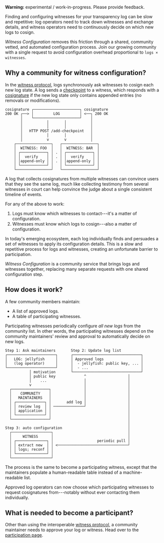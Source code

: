 **Warning:** experimental / work-in-progress.  Please provide feedback.

Finding and configuring witnesses for your transparency log can be slow and
repetitive: log operators need to track down witnesses and exchange details, and
witness operators need to continuously decide on which new logs to cosign.

*Witness Configuration* removes this friction through a shared, community
vetted, and automated configuration process.  Join our growing community with a
single request to avoid configuration overhead proportional to `logs ×
witnesses`.

[ip]: TODO

## Why a community for witness configuration?

In the [witness protocol][wp], logs synchronously ask witnesses to cosign each
new log state.  A log sends a [checkpoint][cp] to a witness, which responds with
a [cosignature][cs] if the new log state only contains appended entries (no
removals or modifications).

    cosignature ┌─────────────────────┐ cosignature
    200 OK ┌──> │         LOG         │ <──┐ 200 OK
           │    └─────────────────────┘    │
           │           │       │           │
           │           │       │           │
           │   HTTP POST /add-checkpoint   │
           │           │       │           │
           │           v       v           │
        ┌────────────────┐   ┌────────────────┐
        │  WITNESS: FOO  │   │  WITNESS: BAR  │
        │ ┌────────────┐ │ . │ ┌────────────┐ │
        │ │  verify    │ │ . │ │  verify    │ │
        │ │append-only │ │ . │ │append-only │ │
        │ └────────────┘ │   │ └────────────┘ │
        └────────────────┘   └────────────────┘

A log that collects cosignatures from multiple witnesses can convince users that
they see the same log, much like collecting testimony from several witnesses in
court can help convince the judge about a single consistent timeline of events.

For any of the above to work:

  1. Logs must know which witnesses to contact---it's a matter of configuration.
  2. Witnesses must know which logs to cosign---also a matter of configuration.

In today's emerging ecosystem, each log individually finds and persuades a set
of witnesses to apply its configuration details.  This is a slow and repetitive
process for logs and witnesses, creating an unfortunate barrier to
participation.

*Witness Configuration* is a community service that brings logs and witnesses
together, replacing many separate requests with one shared configuration step.

[wp]: https://C2SP.org/tlog-witness
[cp]: https://C2SP.org/tlog-checkpoint
[cs]: https://C2SP.org/tlog-cosignature

## How does it work?

A few community members maintain:

  - A list of approved logs.
  - A table of participating witnesses.

Participating witnesses periodically configure *all new logs* from the community
list.  In other words, the participating witnesses depend on the community
maintainers' review and approval to automatically decide on new logs.

    Step 1: Ask maintainers       Step 2: Update log list
    ┌──────────────────────┐      ┌───────────────────────────────┐
    │   LOG: jellyfish     │      │ Approved logs                 │
    │   (log operator)     │      │  - jellyfish: public key, ... │
    └──────────────────────┘      │  - ...                        │
               │ motivation       └───────────────────────────────┘
               │ public key             ^                   │
               │    ...                 │                   │
               v                        │                   │
      ┌─────────────────┐               │                   │
      │    COMMUNITY    │               │                   │
      │   MAINTAINERS   │               │                   │
      │ ┌─────────────┐ │       add log │                   │
      │ │ review log  │ │ ──────────────┘                   │
      │ │ application │ │                                   │
      │ └─────────────┘ │                                   │
      └─────────────────┘                                   │
                                                            │
    Step 3: auto configuration                              │
      ┌──────────────────┐                                  │
      │     WITNESS      │                                  │
      │ ┌──────────────┐ │                    periodic pull │
      │ │ extract new  │ │ <────────────────────────────────┘
      │ │ logs; reconf │ │
      │ └──────────────┘ │
      └──────────────────┘

The process is the same to become a participating witness, except that the
maintainers populate a human-readable table instead of a machine-readable list.

Approved log operators can now choose which participating witnesses to request
cosignatures from---notably without ever contacting them individually.

## What is needed to become a participant?

Other than using the interoperable [witness protocol][wp], a community
maintainer needs to approve your log or witness.  Head over to the
[participation page][pp].

[pp]: ./participate
